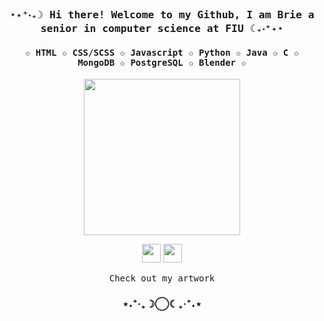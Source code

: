 <h3 align="center"><samp> ⋆˖⁺‧₊☽ Hi there!  Welcome to my Github, I am Brie a senior in computer science at FIU ☾₊‧⁺˖⋆</samp></h3>

<h4 align="center"><samp>✩ HTML ✩ CSS/SCSS ✩ Javascript ✩ Python ✩ Java ✩ C ✩ MongoDB ✩ PostgreSQL ✩ Blender ✩</samp></h4>

<p align="center">
  <img width="250" src="https://i.gifer.com/Z5cP.gif">
</p> 

<p align="center">
<a href= "Portfolio"><img width="30"src="https://img.icons8.com/?size=100&id=79062&format=png&color=000000"/></a>
<a href= "https://www.linkedin.com/in/brianna-talley-9b6112195"><img width="30" src="https://img.icons8.com/?size=100&id=44019&format=png&color=000000"/></a>
</p>

<p align="center"><samp>
Check out my artwork</samp>
<h3 align="center">⋆˖⁺‧₊☽◯☾₊‧⁺˖⋆</h3>  
</p>
